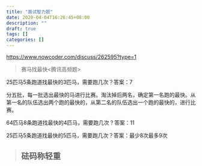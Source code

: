 ```yaml
---
title: "面试智力题"
date: 2020-04-04T16:26:45+08:00
description: ""
draft: true
tags: []
categories: []
---
```


https://www.nowcoder.com/discuss/262595?type=1

> 赛马找最快<腾讯高频题>

25匹马5条跑道找最快的3匹马，需要跑几次？答案：7

分五批，每一批选出最快的马进行比赛。淘汰掉后两名，确定第一名跑的最快。从第一名的队伍选出两个跑的最快的，从第二名的队伍选出一个跑的最快的，进行比赛。

64匹马8条跑道找最快的4匹马，需要跑几次？答案：11

25匹马5条跑道找最快的5匹马，需要跑几次？答案：最少8次最多9次

> ## 砝码称轻重